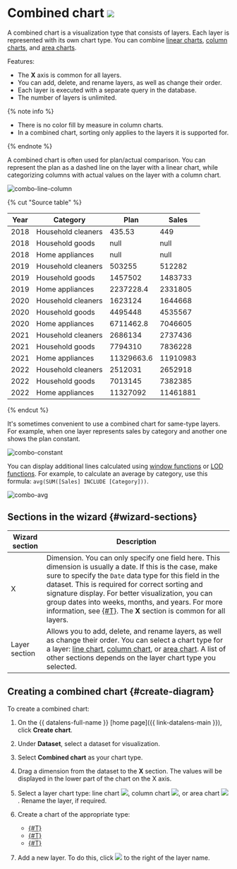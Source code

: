# Combined chart ![](../../_assets/datalens/combined.svg)

A combined chart is a visualization type that consists of layers. Each layer is represented with its own chart type. You can combine [linear charts](line-chart.md), [column charts](column-chart.md), and [area charts](area-chart.md).

Features:

* The **X** axis is common for all layers.
* You can add, delete, and rename layers, as well as change their order.
* Each layer is executed with a separate query in the database.
* The number of layers is unlimited.

{% note info %}

* There is no color fill by measure in column charts.
* In a combined chart, sorting only applies to the layers it is supported for.

{% endnote %}

A combined chart is often used for plan/actual comparison. You can represent the plan as a dashed line on the layer with a linear chart, while categorizing columns with actual values on the layer with a column chart.

![combo-line-column](../../_assets/datalens/visualization-ref/combined-chart/combo-line-column.png)

{% cut "Source table" %}

| Year | Category | Plan | Sales |
|-----|-----|-----|-----|
| 2018 | Household cleaners | 435.53 | 449 |
| 2018 | Household goods | null | null |
| 2018 | Home appliances | null | null |
| 2019 | Household cleaners | 503255 | 512282 |
| 2019 | Household goods | 1457502 | 1483733 |
| 2019 | Home appliances | 2237228.4 | 2331805 |
| 2020 | Household cleaners | 1623124 | 1644668 |
| 2020 | Household goods | 4495448 | 4535567 |
| 2020 | Home appliances | 6711462.8 | 7046605 |
| 2021 | Household cleaners | 2686134 | 2737436 |
| 2021 | Household goods | 7794310 | 7836228 |
| 2021 | Home appliances | 11329663.6 | 11910983 |
| 2022 | Household cleaners | 2512031 | 2652918 |
| 2022 | Household goods | 7013145 | 7382385 |
| 2022 | Home appliances | 11327092 | 11461881 |

{% endcut %}

It's sometimes convenient to use a combined chart for same-type layers. For example, when one layer represents sales by category and another one shows the plan constant.

![combo-constant](../../_assets/datalens/visualization-ref/combined-chart/combo-constant.png)

You can display additional lines calculated using [window functions](../../datalens/function-ref/window-functions.md) or [LOD functions](../../datalens/function-ref/aggregation-functions.md#syntax-lod). For example, to calculate an average by category, use this formula: `avg(SUM([Sales] INCLUDE [Category]))`.

![combo-avg](../../_assets/datalens/visualization-ref/combined-chart/combo-avg.png)

## Sections in the wizard {#wizard-sections}

| Wizard section | Description |
----- | ----
| X | Dimension. You can only specify one field here. This dimension is usually a date. If this is the case, make sure to specify the `Date` data type for this field in the dataset. This is required for correct sorting and signature display. For better visualization, you can group dates into weeks, months, and years. For more information, see [{#T}](../concepts/chart/settings.md#field-settings). The **Х** section is common for all layers. |
| Layer section | Allows you to add, delete, and rename layers, as well as change their order. You can select a chart type for a layer: [line chart](line-chart.md), [column chart](column-chart.md), or [area chart](area-chart.md). A list of other sections depends on the layer chart type you selected. |

## Creating a combined chart {#create-diagram}

To create a combined chart:

1. On the {{ datalens-full-name }} [home page]({{ link-datalens-main }}), click **Create chart**.
1. Under **Dataset**, select a dataset for visualization.
1. Select **Combined chart** as your chart type.


1. Drag a dimension from the dataset to the **X** section. The values will be displayed in the lower part of the chart on the X axis.
1. Select a layer chart type: line chart ![](../../_assets/datalens/line.svg), column chart ![](../../_assets/datalens/column.svg), or area chart ![](../../_assets/datalens/area.svg). Rename the layer, if required.
1. Create a chart of the appropriate type:

   * [{#T}](line-chart.md#create-diagram)
   * [{#T}](column-chart.md#create-diagram)
   * [{#T}](area-chart.md#create-diagram)

1. Add a new layer. To do this, click ![](../../_assets/console-icons/plus.svg) to the right of the layer name.
